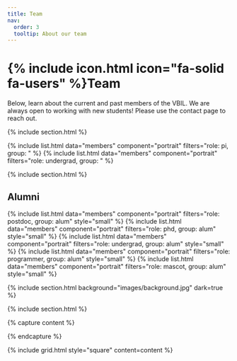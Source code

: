 ```yaml
---
title: Team
nav:
  order: 3
  tooltip: About our team
---
```


# {% include icon.html icon="fa-solid fa-users" %}Team

Below, learn about the current and past members of the VBIL. We are always open to working with new students! Please use the contact page to reach out.

{% include section.html %}

{% include list.html data="members" component="portrait" filters="role: pi, group: " %}
{% include list.html data="members" component="portrait" filters="role: undergrad, group: " %}

{% include section.html %}

## Alumni

{% include list.html data="members" component="portrait" filters="role: postdoc, group: alum" style="small" %}
{% include list.html data="members" component="portrait" filters="role: phd, group: alum" style="small" %}
{% include list.html data="members" component="portrait" filters="role: undergrad, group: alum" style="small" %}
{% include list.html data="members" component="portrait" filters="role: programmer, group: alum" style="small" %}
{% include list.html data="members" component="portrait" filters="role: mascot, group: alum" style="small" %}

{% include section.html background="images/background.jpg" dark=true %}

{% include section.html %}

{% capture content %}

{% endcapture %}

{% include grid.html style="square" content=content %}

